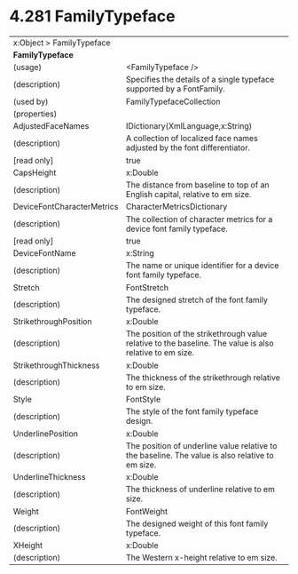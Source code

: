 <html dir="LTR" xmlns:mshelp="http://msdn.microsoft.com/mshelp" xmlns:ddue="http://ddue.schemas.microsoft.com/authoring/2003/5" xmlns:xlink="http://www.w3.org/1999/xlink" xmlns:tool="http://www.microsoft.com/tooltip">

<body>
 <input type="hidden" id="userDataCache" class="userDataStyle">
 <input type="hidden" id="hiddenScrollOffset">
 <img id="dropDownImage" style="display:none; height:0; width:0;" src="../local/drpdown.gif">
 <img id="dropDownHoverImage" style="display:none; height:0; width:0;" src="../local/drpdown_orange.gif">
 <img id="collapseImage" style="display:none; height:0; width:0;" src="../local/collapse.gif">
 <img id="expandImage" style="display:none; height:0; width:0;" src="../local/exp.gif">
 <img id="collapseAllImage" style="display:none; height:0; width:0;" src="../local/collall.gif">
 <img id="expandAllImage" style="display:none; height:0; width:0;" src="../local/expall.gif">
 <img id="copyImage" style="display:none; height:0; width:0;" src="../local/copycode.gif">
 <img id="copyHoverImage" style="display:none; height:0; width:0;" src="../local/copycodeHighlight.gif">
 <div id="header"><h1 class="heading">4.281 FamilyTypeface</h1></div>

 <div id="mainSection">
 <div id="mainBody">
 <div id="allHistory" class="saveHistory" onsave="saveAll()" onload="loadAll()"></div>
 <p xmlns:wsd="http://wsdev.schemas.microsoft.com/authoring/2008/2" xmlns:msxsl="urn:schemas-microsoft-com:xslt" xmlns:script="urn:script" xmlns:build="urn:build">
 </p>
 <div id="sectionSection0" class="section" name="collapseableSection">
 <content xmlns="http://ddue.schemas.microsoft.com/authoring/2003/5" xmlns:wsd="http://wsdev.schemas.microsoft.com/authoring/2008/2" xmlns:msxsl="urn:schemas-microsoft-com:xslt" xmlns:script="urn:script" xmlns:build="urn:build">
 </content>
 </div>
 <div id="sectionSection1" class="section" name="collapseableSection">
 <content xmlns="http://ddue.schemas.microsoft.com/authoring/2003/5" xmlns:wsd="http://wsdev.schemas.microsoft.com/authoring/2008/2" xmlns:msxsl="urn:schemas-microsoft-com:xslt" xmlns:script="urn:script" xmlns:build="urn:build">
 <table class="ProtocolAuthoredTable" xmlns="">
 <tr><td colspan="2">
<mshelp:link keywords="86913f34-aa06-4c94-9f09-83936a822fd8" tabindex="0">x:Object</mshelp:link> &gt; <mshelp:link keywords="5780bbef-ed92-45a6-953c-b3a5ca156252" tabindex="0">FamilyTypeface</mshelp:link> </td>
 </tr>
 <tr><td colspan="2">
 <b>
FamilyTypeface </b>
 </td>
 </tr>
 <tr><td><div class="indent0">(usage)</div></td>
 <td>&lt;FamilyTypeface /&gt; </td>
 </tr>
 <tr><td><div class="indent0">(description)</div></td>
 <td>Specifies the details of a single typeface supported by a FontFamily. </td>
 </tr>
 <tr><td><div class="indent0">(used by)</div></td>
 <td><mshelp:link keywords="81460428-d969-498a-b07f-4c4620012365" tabindex="0">FamilyTypefaceCollection</mshelp:link> </td>
 </tr>
 <tr><td><div class="indent0">(properties)</div></td>
 <td> </td>
 </tr>
 <tr><td><div class="indent2">AdjustedFaceNames</div></td>
 <td><mshelp:link keywords="2c997385-e341-468a-8c1a-ef011a3353fa" tabindex="0">IDictionary</mshelp:link>(<mshelp:link keywords="7af4496b-fa97-4a5e-b56c-745e8f9e49cb" tabindex="0">XmlLanguage</mshelp:link>,<mshelp:link keywords="9defda5a-685e-4b5a-9b63-e97e2b4184ee" tabindex="0">x:String</mshelp:link>) </td>
 </tr>
 <tr><td><div class="indent4">(description)</div></td>
 <td>A collection of localized face names adjusted by the font differentiator. </td>
 </tr>
 <tr><td><div class="indent4">[read only]</div></td>
 <td>true </td>
 </tr>
 <tr><td><div class="indent2">CapsHeight</div></td>
 <td><mshelp:link keywords="be69ab46-8f20-4d22-b671-5be19c0f3fc7" tabindex="0">x:Double</mshelp:link> </td>
 </tr>
 <tr><td><div class="indent4">(description)</div></td>
 <td>The distance from baseline to top of an English capital, relative to em size. </td>
 </tr>
 <tr><td><div class="indent2">DeviceFontCharacterMetrics</div></td>
 <td><mshelp:link keywords="a5c08e75-715e-4910-893a-839e1e3b766e" tabindex="0">CharacterMetricsDictionary</mshelp:link> </td>
 </tr>
 <tr><td><div class="indent4">(description)</div></td>
 <td>The collection of character metrics for a device font family typeface. </td>
 </tr>
 <tr><td><div class="indent4">[read only]</div></td>
 <td>true </td>
 </tr>
 <tr><td><div class="indent2">DeviceFontName</div></td>
 <td><mshelp:link keywords="9defda5a-685e-4b5a-9b63-e97e2b4184ee" tabindex="0">x:String</mshelp:link> </td>
 </tr>
 <tr><td><div class="indent4">(description)</div></td>
 <td>The name or unique identifier for a device font family typeface. </td>
 </tr>
 <tr><td><div class="indent2">Stretch</div></td>
 <td><mshelp:link keywords="4744daea-b0c0-4ff5-95af-2f73df10feec" tabindex="0">FontStretch</mshelp:link> </td>
 </tr>
 <tr><td><div class="indent4">(description)</div></td>
 <td>The designed stretch of the font family typeface. </td>
 </tr>
 <tr><td><div class="indent2">StrikethroughPosition</div></td>
 <td><mshelp:link keywords="be69ab46-8f20-4d22-b671-5be19c0f3fc7" tabindex="0">x:Double</mshelp:link> </td>
 </tr>
 <tr><td><div class="indent4">(description)</div></td>
 <td>The position of the strikethrough value relative to the baseline. The value is also relative to em size. </td>
 </tr>
 <tr><td><div class="indent2">StrikethroughThickness</div></td>
 <td><mshelp:link keywords="be69ab46-8f20-4d22-b671-5be19c0f3fc7" tabindex="0">x:Double</mshelp:link> </td>
 </tr>
 <tr><td><div class="indent4">(description)</div></td>
 <td>The thickness of the strikethrough relative to em size. </td>
 </tr>
 <tr><td><div class="indent2">Style</div></td>
 <td><mshelp:link keywords="4d814264-ed4d-4489-bac9-2b1a37fede2c" tabindex="0">FontStyle</mshelp:link> </td>
 </tr>
 <tr><td><div class="indent4">(description)</div></td>
 <td>The style of the font family typeface design. </td>
 </tr>
 <tr><td><div class="indent2">UnderlinePosition</div></td>
 <td><mshelp:link keywords="be69ab46-8f20-4d22-b671-5be19c0f3fc7" tabindex="0">x:Double</mshelp:link> </td>
 </tr>
 <tr><td><div class="indent4">(description)</div></td>
 <td>The position of underline value relative to the baseline. The value is also relative to em size. </td>
 </tr>
 <tr><td><div class="indent2">UnderlineThickness</div></td>
 <td><mshelp:link keywords="be69ab46-8f20-4d22-b671-5be19c0f3fc7" tabindex="0">x:Double</mshelp:link> </td>
 </tr>
 <tr><td><div class="indent4">(description)</div></td>
 <td>The thickness of underline relative to em size. </td>
 </tr>
 <tr><td><div class="indent2">Weight</div></td>
 <td><mshelp:link keywords="0bba7ffd-2b9e-4ede-b797-ddf2993279ef" tabindex="0">FontWeight</mshelp:link> </td>
 </tr>
 <tr><td><div class="indent4">(description)</div></td>
 <td>The designed weight of this font family typeface. </td>
 </tr>
 <tr><td><div class="indent2">XHeight</div></td>
 <td><mshelp:link keywords="be69ab46-8f20-4d22-b671-5be19c0f3fc7" tabindex="0">x:Double</mshelp:link> </td>
 </tr>
 <tr><td><div class="indent4">(description)</div></td>
 <td>The Western x-height relative to em size. </td>
 </tr>
</table>
 </content>
 </div>
 <!--[if gte IE 5]>
 <tool:tip element="languageFilterToolTip" avoidmouse="false"/>
 <![endif]-->
 </div>
 <a name="feedback"></a><span></span>
 </div>
</body></html>
